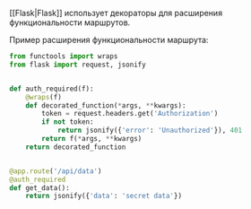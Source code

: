 [[Flask|Flask]] использует декораторы для расширения функциональности маршрутов.

Пример расширения функциональности маршрута:

```Python
from functools import wraps
from flask import request, jsonify


def auth_required(f):
    @wraps(f)
    def decorated_function(*args, **kwargs):
        token = request.headers.get('Authorization')
        if not token:
            return jsonify({'error': 'Unauthorized'}), 401
        return f(*args, **kwargs)
    return decorated_function


@app.route('/api/data')
@auth_required
def get_data():
    return jsonify({'data': 'secret data'})
```